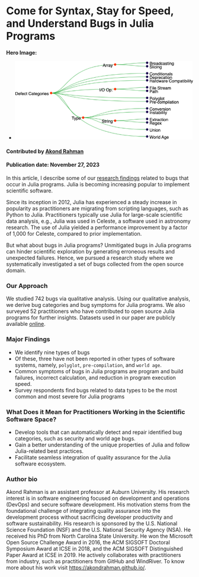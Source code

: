 # Come for Syntax, Stay for Speed, and Understand Bugs in Julia Programs 

**Hero Image:**

 - <img src='../../images/julia-bugs-taxonomy.png' />
 

#### Contributed by [Akond Rahman](https://github.com/akondrahman "Akond Rahman's GitHub Profile")

#### Publication date: November 27, 2023 

In this article, I describe some of our [research findings](https://link.springer.com/article/10.1007/s10664-023-10328-5) related to bugs that occur in Julia programs.
Julia is becoming increasing popular to implement scientific software. 

Since its inception in 2012, Julia has experienced a steady increase in popularity as practitioners are migrating from scripting languages, such as Python to Julia. Practitioners typically use Julia for large-scale scientific data analysis, e.g., Julia was used in Celeste, a software used in astronomy research. The use of Julia yielded a performance improvement by a factor of 1,000 for Celeste, compared to prior implementation.   

But what about bugs in Julia programs? Unmitigated bugs in Julia programs can hinder scientific exploration by generating erroneous results and unexpected failures. Hence, we pursued a research study where we systematically investigated a set of bugs collected from the open source domain. 

### Our Approach 

We studied 742 bugs via qualitative analysis. Using our qualitative analysis, we derive bug categories and bug symptoms for Julia programs. We also surveyed 52 practitioners who have contributed to open source Julia programs for further insights. Datasets used in our paper are publicly available [online](https://figshare.com/s/35d775572bb840ebd392).  

### Major Findings 

- We identify nine types of bugs 
- Of these, three have not been reported in other types of software systems, namely, `polyglot`, `pre-compilation`, and `world age`. 
- Common symptoms of bugs in Julia programs are program and build failures, incorrect calculation, and reduction in program execution speed. 
- Survey respondents find bugs related to data types to be the most common and most severe for Julia programs 

### What Does it Mean for Practitioners Working in the Scientific Software Space? 

- Develop tools that can automatically detect and repair identified bug categories, such as security and world age bugs.  
- Gain a better understanding of the unique properties of Julia and follow Julia-related best practices.
- Facilitate seamless integration of quality assurance for the Julia software ecosystem. 

### Author bio

Akond Rahman is an assistant professor at Auburn University. His research interest is in software engineering focused on development and operations (DevOps) and secure software development. His motivation stems from the foundational challenge of integrating quality assurance into the development process without sacrificing developer productivity and software sustainability. His research is sponsored by the U.S. National Science Foundation (NSF) and the U.S. National Security Agency (NSA). He received his PhD from North Carolina State University. He won the Microsoft Open Source Challenge Award in 2016, the ACM SIGSOFT Doctoral Symposium Award at ICSE in 2018, and the ACM SIGSOFT Distinguished Paper Award at ICSE in 2019. He actively collaborates with practitioners from industry, such as practitioners from GitHub and WindRiver. To know more about his work visit https://akondrahman.github.io/.
